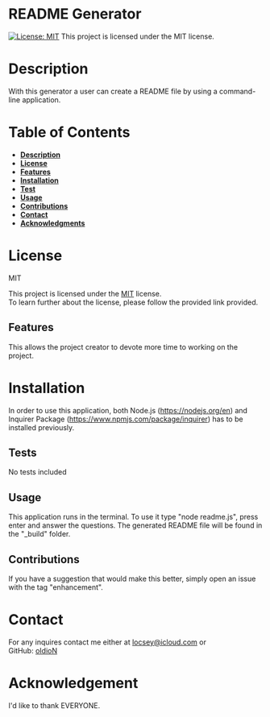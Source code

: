 # README Generator
    

[![License: MIT](https://img.shields.io/badge/License-MIT-yellow.svg?style=for-the-badge)](https://opensource.org/licenses/MIT) This project is licensed under the MIT license.

# Description
With this generator a user can create a README file by using a command-line application.

# Table of Contents
- **[Description](#description)**
- **[License](#license)**
- **[Features](#features)**
- **[Installation](#installation)**
- **[Test](#tests)**
- **[Usage](#usage)**
- **[Contributions](#contributions)**
- **[Contact](#contact)**
- **[Acknowledgments](#acknowledgments)**

# License
MIT

This project is licensed under the [MIT](https://opensource.org/licenses/mit) license. <br>
To learn further about the license, please follow the provided link provided.

## Features
This allows the project creator to devote more time to working on the project.

# Installation
In order to use this application, both Node.js (https://nodejs.org/en) and Inquirer Package (https://www.npmjs.com/package/inquirer) has to be installed previously.

## Tests
No tests included

## Usage
This application runs in the terminal. To use it type "node readme.js", press enter and answer the questions. The generated README file will be found in the "_build" folder. 

## Contributions
If you have a suggestion that would make this better, simply open an issue with the tag "enhancement".

# Contact
For any inquires contact me either at locsey@icloud.com or     
GitHub: [oIdioN](https://github.com/oIdioN)

# Acknowledgement
I'd like to thank EVERYONE.  

